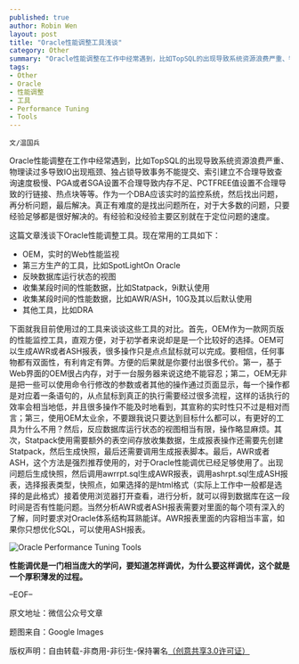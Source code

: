 ```yaml
---
published: true
author: Robin Wen
layout: post
title: "Oracle性能调整工具浅谈"
category: Other
summary: "Oracle性能调整在工作中经常遇到，比如TopSQL的出现导致系统资源浪费严重、物理读过多导致IO出现瓶颈、独占锁导致事务不能提交、索引建立不合理导致查询速度极慢、PGA或者SGA设置不合理导致内存不足、PCTFREE值设置不合理导致的行链接、热点块等等。作为一个DBA应该实时的监控系统，然后找出问题，再分析问题，最后解决。真正有难度的是找出问题所在，对于大多数的问题，只要经验足够都是很好解决的。有经验和没经验主要区别就在于定位问题的速度。"
tags: 
- Other
- Oracle
- 性能调整
- 工具
- Performance Tuning
- Tools
---
```


`文/温国兵`

Oracle性能调整在工作中经常遇到，比如TopSQL的出现导致系统资源浪费严重、物理读过多导致IO出现瓶颈、独占锁导致事务不能提交、索引建立不合理导致查询速度极慢、PGA或者SGA设置不合理导致内存不足、PCTFREE值设置不合理导致的行链接、热点块等等。作为一个DBA应该实时的监控系统，然后找出问题，再分析问题，最后解决。真正有难度的是找出问题所在，对于大多数的问题，只要经验足够都是很好解决的。有经验和没经验主要区别就在于定位问题的速度。

这篇文章浅谈下Oracle性能调整工具。现在常用的工具如下：

* OEM，实时的Web性能监视
* 第三方生产的工具，比如SpotLightOn Oracle
* 反映数据库运行状态的视图
* 收集某段时间的性能数据，比如Statpack，9i默认使用
* 收集某段时间的性能数据，比如AWR/ASH，10G及其以后默认使用
* 其他工具，比如DRA

下面就我目前使用过的工具来谈谈这些工具的对比。首先，OEM作为一款网页版的性能监控工具，直观方便，对于初学者来说却是是一个比较好的选择。OEM可以生成AWR或者ASH报表，很多操作只是点点鼠标就可以完成。要相信，任何事物都有双面性，有利肯定有弊。方便的后果就是你要付出很多代价。第一，基于Web界面的OEM很占内存，对于一台服务器来说这绝不能容忍；第二，OEM无非是把一些可以使用命令行修改的参数或者其他的操作通过页面显示，每一个操作都是对应着一条语句的，从点鼠标到真正的执行需要经过很多流程，这样的话执行的效率会相当地低，并且很多操作不能及时地看到，其宣称的实时性只不过是相对而言；第三，使用OEM太业余，不要跟我说只要达到目标什么都可以，有更好的工具为什么不用？然后，反应数据库运行状态的视图相当有限，操作略显麻烦。其次，Statpack使用需要额外的表空间存放收集数据，生成报表操作还需要先创建Statpack，然后生成快照，最后还需要调用生成报表脚本。最后，AWR或者ASH，这个方法是强烈推荐使用的，对于Oracle性能调优已经足够使用了。出现问题后生成快照，然后调用awrrpt.sql生成AWR报表，调用ashrpt.sql生成ASH报表，选择报表类型，快照点，如果选择的是html格式（实际上工作中一般都是选择的是此格式）接着使用浏览器打开查看，进行分析，就可以得到数据库在这一段时间是否有性能问题。当然分析AWR或者ASH报表需要对里面的每个项有深入的了解，同时要求对Oracle体系结构耳熟能详。AWR报表里面的内容相当丰富，如果你只想优化SQL，可以使用ASH报表。

![Oracle Performance Tuning Tools](http://i.imgur.com/71WXikr.gif)

**性能调优是一门相当庞大的学问，要知道怎样调优，为什么要这样调优，这个就是一个厚积薄发的过程。**

–EOF–

原文地址：微信公众号文章

题图来自：Google Images

版权声明：自由转载-非商用-非衍生-保持署名<a href="http://creativecommons.org/licenses/by-nc-nd/3.0/deed.zh" target="_blank">（创意共享3.0许可证）</a>
